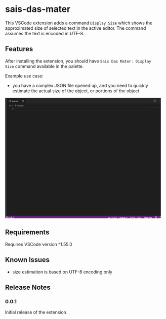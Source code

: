 # sais-das-mater

This VSCode extension adds a command `Display Size` which shows the approximated size of selected text in the active editor. The command assumes the text is encoded in UTF-8.

## Features

After installing the extension, you should have `Sais Das Mater: Display Size` command available in the palette. 

Example use case:
- you have a complex JSON file opened up, and you need to quickly estimate the actual size of the object, or portions of the object

![extension demo](images/example.gif)

## Requirements

Requires VSCode version ^1.55.0

## Known Issues

- size estimation is based on UTF-8 encoding only

## Release Notes


### 0.0.1

Initial release of the extension.
